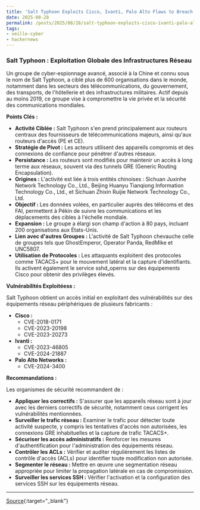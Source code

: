 ```yaml
---
title: 'Salt Typhoon Exploits Cisco, Ivanti, Palo Alto Flaws to Breach 600 Organizations Worldwide'
date: 2025-08-28
permalink: /posts/2025/08/28/salt-typhoon-exploits-cisco-ivanti-palo-alto-flaws-to-breach-600-organizations-worldwide/
tags:
- veille-cyber
- hackernews
---
```

### **Salt Typhoon : Exploitation Globale des Infrastructures Réseau**

Un groupe de cyber-espionnage avancé, associé à la Chine et connu sous le nom de Salt Typhoon, a ciblé plus de 600 organisations dans le monde, notamment dans les secteurs des télécommunications, du gouvernement, des transports, de l'hôtellerie et des infrastructures militaires. Actif depuis au moins 2019, ce groupe vise à compromettre la vie privée et la sécurité des communications mondiales.

**Points Clés :**

*   **Activité Ciblée :** Salt Typhoon s'en prend principalement aux routeurs centraux des fournisseurs de télécommunications majeurs, ainsi qu'aux routeurs d'accès (PE et CE).
*   **Stratégie de Pivot :** Les acteurs utilisent des appareils compromis et des connexions de confiance pour pénétrer d'autres réseaux.
*   **Persistance :** Les routeurs sont modifiés pour maintenir un accès à long terme aux réseaux, souvent via des tunnels GRE (Generic Routing Encapsulation).
*   **Origines :** L'activité est liée à trois entités chinoises : Sichuan Juxinhe Network Technology Co., Ltd., Beijing Huanyu Tianqiong Information Technology Co., Ltd., et Sichuan Zhixin Ruijie Network Technology Co., Ltd.
*   **Objectif :** Les données volées, en particulier auprès des télécoms et des FAI, permettent à Pékin de suivre les communications et les déplacements des cibles à l'échelle mondiale.
*   **Expansion :** Le groupe a élargi son champ d'action à 80 pays, incluant 200 organisations aux États-Unis.
*   **Lien avec d'autres Groupes :** L'activité de Salt Typhoon chevauche celle de groupes tels que GhostEmperor, Operator Panda, RedMike et UNC5807.
*   **Utilisation de Protocoles :** Les attaquants exploitent des protocoles comme TACACS+ pour le mouvement latéral et la capture d'identifiants. Ils activent également le service sshd_operns sur des équipements Cisco pour obtenir des privilèges élevés.

**Vulnérabilités Exploitéess :**

Salt Typhoon obtient un accès initial en exploitant des vulnérabilités sur des équipements réseau périphériques de plusieurs fabricants :

*   **Cisco :**
    *   CVE-2018-0171
    *   CVE-2023-20198
    *   CVE-2023-20273
*   **Ivanti :**
    *   CVE-2023-46805
    *   CVE-2024-21887
*   **Palo Alto Networks :**
    *   CVE-2024-3400

**Recommandations :**

Les organismes de sécurité recommandent de :

*   **Appliquer les correctifs :** S'assurer que les appareils réseau sont à jour avec les derniers correctifs de sécurité, notamment ceux corrigent les vulnérabilités mentionnées.
*   **Surveiller le trafic réseau :** Examiner le trafic pour détecter toute activité suspecte, y compris les tentatives d'accès non autorisées, les connexions GRE inhabituelles et la capture de trafic TACACS+.
*   **Sécuriser les accès administratifs :** Renforcer les mesures d'authentification pour l'administration des équipements réseau.
*   **Contrôler les ACLs :** Vérifier et auditer régulièrement les listes de contrôle d'accès (ACLs) pour identifier toute modification non autorisée.
*   **Segmenter le réseau :** Mettre en œuvre une segmentation réseau appropriée pour limiter la propagation latérale en cas de compromission.
*   **Surveiller les services SSH :** Vérifier l'activation et la configuration des services SSH sur les équipements réseau.

---
[Source](https://thehackernews.com/2025/08/salt-typhoon-exploits-cisco-ivanti-palo.html){:target="_blank"}
